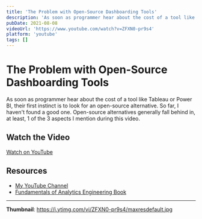 ```yaml
---
title: 'The Problem with Open-Source Dashboarding Tools'
description: 'As soon as programmer hear about the cost of a tool like Tableau or Power BI, their first instinct is to look for an open-source alternative. So far, I haven''t found a good one. Open-source alternativ...'
pubDate: 2021-08-08
videoUrl: 'https://www.youtube.com/watch?v=ZFXN0-pr9s4'
platform: 'youtube'
tags: []
---
```


# The Problem with Open-Source Dashboarding Tools

As soon as programmer hear about the cost of a tool like Tableau or Power BI, their first instinct is to look for an open-source alternative. So far, I haven't found a good one. Open-source alternatives generally fall behind in, at least, 1 of the 3 aspects I mention during this video.

## Watch the Video

[Watch on YouTube](https://www.youtube.com/watch?v=ZFXN0-pr9s4)

## Resources

- [My YouTube Channel](https://www.youtube.com/juanalytics)
- [Fundamentals of Analytics Engineering Book](https://www.amazon.com/author/jmperafan)

---

**Thumbnail**: https://i.ytimg.com/vi/ZFXN0-pr9s4/maxresdefault.jpg

